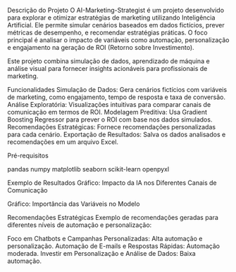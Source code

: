 Descrição do Projeto
O AI-Marketing-Strategist é um projeto desenvolvido para explorar e otimizar estratégias de marketing utilizando Inteligência Artificial. Ele permite simular cenários baseados em dados fictícios, prever métricas de desempenho, e recomendar estratégias práticas. O foco principal é analisar o impacto de variáveis como automação, personalização e engajamento na geração de ROI (Retorno sobre Investimento).

Este projeto combina simulação de dados, aprendizado de máquina e análise visual para fornecer insights acionáveis para profissionais de marketing.

Funcionalidades
Simulação de Dados: Gera cenários fictícios com variáveis de marketing, como engajamento, tempo de resposta e taxa de conversão.
Análise Exploratória: Visualizações intuitivas para comparar canais de comunicação em termos de ROI.
Modelagem Preditiva: Usa Gradient Boosting Regressor para prever o ROI com base nos dados simulados.
Recomendações Estratégicas: Fornece recomendações personalizadas para cada cenário.
Exportação de Resultados: Salva os dados analisados e recomendações em um arquivo Excel.


Pré-requisitos


pandas
numpy
matplotlib
seaborn
scikit-learn
openpyxl

Exemplo de Resultados
Gráfico: Impacto da IA nos Diferentes Canais de Comunicação

Gráfico: Importância das Variáveis no Modelo

Recomendações Estratégicas
Exemplo de recomendações geradas para diferentes níveis de automação e personalização:

Foco em Chatbots e Campanhas Personalizadas: Alta automação e personalização.
Automação de E-mails e Respostas Rápidas: Automação moderada.
Investir em Personalização e Análise de Dados: Baixa automação.


